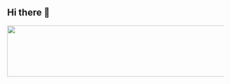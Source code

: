 ## Hi there 👋


<a href="https://www.gitanimals.org/en_US?utm_medium=image&utm_source=Jiho8&utm_content=line">
  <img
    src="https://render.gitanimals.org/lines/Jiho8"
    width="600"
    height="120"
  />
</a>

<!--
**Jiho8/Jiho8** is a ✨ _special_ ✨ repository because its `README.md` (this file) appears on your GitHub profile.

Here are some ideas to get you started:

- 🔭 I’m currently working on ...
- 🌱 I’m currently learning ...
- 👯 I’m looking to collaborate on ...
- 🤔 I’m looking for help with ...
- 💬 Ask me about ...
- 📫 How to reach me: ...
- 😄 Pronouns: ...
- ⚡ Fun fact: ...
-->
